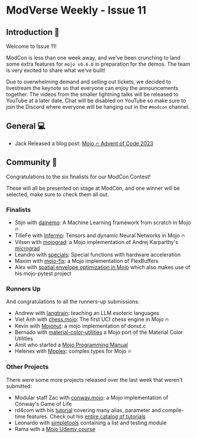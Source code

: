 # ModVerse Weekly - Issue 11

## Introduction 📰

Welcome to Issue 11!

ModCon is less than one week away, and we've been crunching to land some extra features for `mojo v0.6.0` in preparation for the demos. The team is very excited to share what we've built!

Due to overwhelming demand and selling out tickets, we decided to livestream the keynote so that everyone can enjoy the announcements together. The videos from the smaller lightning talks will be released to YouTube at a later date. Chat will be disabled on YouTube so make sure to join the Discord where everyone will be hanging out in the `#modcon` channel.

## General 💻

- Jack Released a blog post: [Mojo 🔥 Advent of Code 2023](https://www.modular.com/blog/mojo-advent-of-code-2023)

## Community 📡

Congratulations to the six finalists for our ModCon Contest!

These will all be presented on stage at ModCon, and one winner will be selected, make sure to check them all out.

### Finalists

- Stijn with [dainemo](https://github.com/StijnWoestenborghs/dainemo): A Machine Learning framework from scratch in Mojo 🔥
- TilleFe with [Infermo](https://github.com/TilliFe/Infermo): Tensors and dynamic Neural Networks in Mojo 🔥
- Vilson with [mojograd](http://github.com/automata/mojograd): a Mojo implementation of Andrej Karparthy's [micrograd](https://github.com/karpathy/micrograd)
- Leandro with [specials](https://github.com/leandrolcampos/specials): Special functions with hardware acceleration
- Maxim with [mojo-flx](https://github.com/mzaks/mojo-flx/): a Mojo implementation of FlexBuffers
- Alex with [spatial envelope optimization in Mojo](https://github.com/guidorice/modcon23-contest) which also makes use of his mojo-pytest project

### Runners Up

And congratulations to all the runners-up submissions:

- Andrew with [langtrain](https://github.com/andrewlayer/langtrain): teaching an LLM esoteric languages
- Viet Anh with [chess.mojo](https://github.com/vietanhdev/chess.mojo): The first UCI chess engine in Mojo 🔥
- Kevin with [Mojonut](https://github.com/hoxha-saber/Mojonut): a mojo implementation of donut.c
- Bernado with [material-color-utilities](https://github.com/bernaferrari/material-color-utilities-mojo) a Mojo port of the Material Color Utilities‍
- Amit who started a [Mojo Programming Manual‍](https://amitxshukla.github.io/Mojo/intro.html)
- Helenex with [Moplex](https://github.com/helehex/moplex): complex types for Mojo 🔥

### Other Projects

There were some more projects released over the last week that weren't submitted:

- Modular staff Zac with [conway.mojo](https://gist.github.com/zbowling/79a18bcd70f3e82eb4f957687a93e8a1): a Mojo implementation of Conway's Game of Life
- rd4com with his [tutorial](https://github.com/rd4com/mojo-learning/blob/main/tutorials/parameters-alias-struct-parameter-deduction.md) covering many alias, parameter and compile-time features. Check out his [entire catalog of tutorials](https://github.com/rd4com/mojo-learning/tree/main/tutorials)
- Leonardo with [simpletools](https://github.com/lleites/simpletools) containing a list and testing module
- Rama with a [Mojo Udemy course](https://www.udemy.com/course/mojo-programming-basic-to-expert-with-ai-use-cases)
